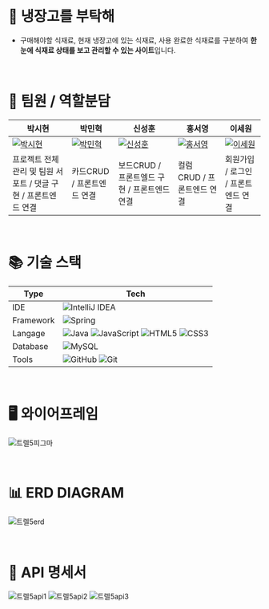 # 🙏 냉장고를 부탁해
- 구매해야할 식재료, 현재 냉장고에 있는 식재료, 사용 완료한 식재료를 구분하여 **한눈에 식재료 상태를 보고 관리할 수 있는 사이트**입니다.


<br>


# 🤝 팀원 / 역할분담
| 박시현                         | 박민혁                         | 신성훈                         | 홍서영                         | 이세원                         |
|-------------------------------|-------------------------------|-------------------------------|-------------------------------|-------------------------------|
| [![박시현](https://github.com/sihyun615.png)](https://github.com/sihyun615) | [![박민혁](https://github.com/hanraeul.png)](https://github.com/hanraeul) | [![신성훈](https://github.com/seonghoon90.png)](https://github.com/seonghoon90) | [![홍서영](https://github.com/hongsy521.png)](https://github.com/hongsy521) | [![이세원](https://github.com/leesw1945.png)](https://github.com/leesw1945) |
|프로젝트 전체 관리 및 팀원 서포트 / 댓글 구현 / 프론트엔드 연결|카드CRUD / 프론트엔드 연결|보드CRUD / 프론트엘드 구현 / 프론트엔드 연결|컬럼 CRUD / 프론트엔드 연결|회원가입 / 로그인 / 프론트엔드 연결


<br>


# 📚 기술 스택

| Type       | Tech                                                                                                              |
| ---------- | ----------------------------------------------------------------------------------------------------------------- |
| IDE        |  ![IntelliJ IDEA](https://img.shields.io/badge/IntelliJIDEA-000000.svg?style=for-the-badge&logo=intellij-idea&logoColor=white)     |
| Framework        |  ![Spring](https://img.shields.io/badge/SpringBoot-%236DB33F.svg?style=for-the-badge&logo=spring&logoColor=white)          |
| Langage      | ![Java](https://img.shields.io/badge/java-%23ED8B00.svg?style=for-the-badge&logo=openjdk&logoColor=white) ![JavaScript](https://img.shields.io/badge/javascript-%23323330.svg?style=for-the-badge&logo=javascript&logoColor=%23F7DF1E) ![HTML5](https://img.shields.io/badge/html5-%23E34F26.svg?style=for-the-badge&logo=html5&logoColor=white) ![CSS3](https://img.shields.io/badge/css3-%231572B6.svg?style=for-the-badge&logo=css3&logoColor=white)                 |
| Database   | ![MySQL](https://img.shields.io/badge/mysql-4479A1.svg?style=for-the-badge&logo=mysql&logoColor=white)       |
| Tools   | ![GitHub](https://img.shields.io/badge/github-%23121011.svg?style=for-the-badge&logo=github&logoColor=white)  ![Git](https://img.shields.io/badge/git-%23F05033.svg?style=for-the-badge&logo=git&logoColor=white)       |


<br>


# 🖥 와이어프레임
![트렐5피그마](https://github.com/user-attachments/assets/188cfe89-23e8-41a0-8e4c-25c782ef1a14)


<br>


# 📊 ERD DIAGRAM
![트렐5erd](https://github.com/user-attachments/assets/77863691-a971-4628-8d28-f81a8dbe8c52)


<br>


# 📝 API 명세서
![트렐5api1](https://github.com/user-attachments/assets/07cdcef4-2505-4692-be1d-c46c570a2dcd)
![트렐5api2](https://github.com/user-attachments/assets/af28982f-e0bb-4958-8748-a9bd212d4680)
![트렐5api3](https://github.com/user-attachments/assets/622cddd7-51e3-4b66-91ce-27a9ef1e722c)

